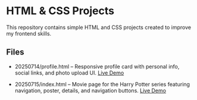 

# HTML & CSS Projects

This repository contains simple HTML and CSS projects created to improve my frontend skills.

## Files

- 20250714/profile.html – Responsive profile card with personal info, social links, and photo upload UI.
  [Live Demo](https://zehraas.github.io/20250714/)


- 20250715/index.html – Movie page for the Harry Potter series featuring navigation, poster, details, and navigation buttons.
  [Live Demo](https://zehraas.github.io/20250715/)
